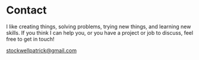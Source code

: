 # Contact

I like creating things, solving problems, trying new things, and learning new skills. If you think I can help you, or you have a project or job to discuss, feel free to get in touch! 

stockwellpatrick@gmail.com
